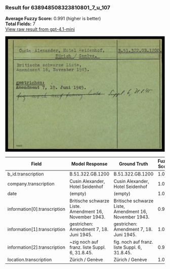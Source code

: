 ### Result for 638948508323810801_7_u_107
**Average Fuzzy Score:** 0.991 (higher is better)<br>
**Total Fields:** 7<br>
[View raw result from gpt-4.1-mini](https://github.com/RISE-UNIBAS/humanities_data_benchmark/blob/main/results/2025-10-24/T0307/request_T0307_638948508323810801_7_u_107.json)

<img src="https://github.com/RISE-UNIBAS/humanities_data_benchmark/blob/main/benchmarks/blacklist/images/638948508323810801_7_u_107.jpg?raw=true" alt="638948508323810801_7_u_107" width="600px">

| Field | Model Response | Ground Truth | Fuzzy Score | Match |
|-------|----------------|--------------|-------------|-------|
| b_id.transcription | B.51.322.GB.1200 | B.51.322.GB.1200 | 1.000 | ✅ |
| company.transcription | Cusin Alexander, Hotel Seidenhof | Cusin Alexander, Hotel Seidenhof | 1.000 | ✅ |
| date | (empty) | (empty) | 1.000 | ✅ |
| information[0].transcription | Britische schwarze Liste.<br>Amendment 16, November 1943. | Britische schwarze Liste,<br>Amendment 16, November 1943. | 0.981 | ✅ |
| information[1].transcription | gestrichen:<br>Amendment 7, 18. Juni 1945. | gestrichen:<br>Amendment 7, 18. Juni 1945. | 1.000 | ✅ |
| information[2].transcription | ~zig noch auf franz. liste Suppl. 6, 31.8.45. | fig. noch auf franz. liste Suppl. 6, 31.8.45. | 0.956 | ✅ |
| location.transcription | Zürich / Genève | Zürich / Genève | 1.000 | ✅ |
